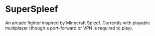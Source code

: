 # SuperSpleef
 An arcade fighter inspired by Minecraft Spleef. Currently with playable multiplayer (though a port-forward or VPN is required to play).
